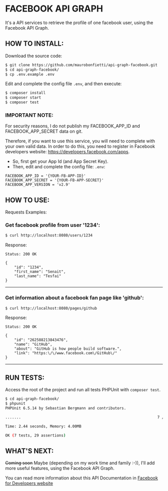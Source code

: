 # FACEBOOK API GRAPH

It's a API services to retrieve the profile of one facebook user, using the Facebook API Graph.


## HOW TO INSTALL:

Download the source code:

```bash
$ git clone https://github.com/maurobonfietti/api-graph-facebook.git
$ cd api-graph-facebook/
$ cp .env.example .env
```

Edit and complete the config file `.env`, and then execute:

```bash
$ composer install
$ composer start
$ composer test
```

### IMPORTANT NOTE:

For security reasons, I do not publish my FACEBOOK_APP_ID and FACEBOOK_APP_SECRET data on git.

Therefore, if you want to use this service, you will need to complete with your own valid data.
In order to do this, you need to register in Facebook developers website: https://developers.facebook.com/apps.

- So, first get your App Id (and App Secret Key).
- Then, edit and complete the config file: `.env`:

```
FACEBOOK_APP_ID = '{YOUR-FB-APP-ID}'
FACEBOOK_APP_SECRET = '{YOUR-FB-APP-SECRET}'
FACEBOOK_APP_VERSION = 'v2.9'
```


## HOW TO USE:

Requests Examples:

### Get facebook profile from user '1234':
```bash
$ curl http://localhost:8080/users/1234
```
Response:
```
Status: 200 OK

{
    "id": "1234",
    "first_name": "Senait",
    "last_name": "Tesfai"
}
```
***


### Get information about a facebook fan page like 'github':
```bash
$ curl http://localhost:8080/pages/github
```
Response:
```
Status: 200 OK

{
    "id": "262588213843476",
    "name": "GitHub",
    "about": "GitHub is how people build software.",
    "link": "https:\/\/www.facebook.com\/GitHub\/"
}
```
***


## RUN TESTS:

Access the root of the project and run all tests PHPUnit with `composer test`.

```bash
$ cd api-graph-facebook/
$ phpunit
PHPUnit 6.5.14 by Sebastian Bergmann and contributors.

.......                                                             7 / 7 (100%)

Time: 2.44 seconds, Memory: 4.00MB

OK (7 tests, 29 assertions)

```


## WHAT'S NEXT:

~~Coming soon~~ Maybe (depending on my work time and family :-)), I'll add more useful features, using the Facebook API Graph.

You can read more information about this API Documentation in [Facebook for Developers website](https://developers.facebook.com/docs)
